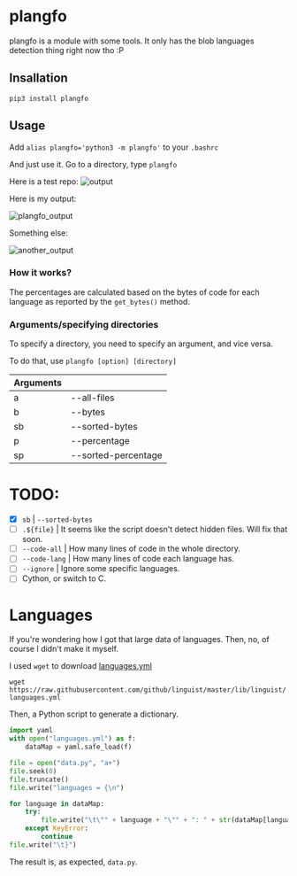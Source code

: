 # plangfo

 plangfo is a module with some tools. It only has the blob languages detection thing right now tho :P

## Insallation
`pip3 install plangfo`

## Usage
Add `alias plangfo='python3 -m plangfo'` to your `.bashrc`

And just use it. Go to a directory, type `plangfo`

Here is a test repo:
![output](https://i.imgur.com/1lPnLTw.png)

Here is my output:

![plangfo_output](https://i.imgur.com/qXsL90M.png)

Something else:

![another_output](https://i.imgur.com/IaWab8G.png)

### How it works?

The percentages are calculated based on the bytes of code for each language as reported by the `get_bytes()` method.

### Arguments/specifying directories
To specify a directory, you need to specify an argument, and vice versa.

To do that, use `plangfo [option] [directory]`

| Arguments |                     |
| --------- | ------------------- |
| a         | --all-files         |
| b         | --bytes             |
| sb        | --sorted-bytes      |
| p         | --percentage        |
| sp        | --sorted-percentage |


# TODO:

- [x] `sb` | `--sorted-bytes`
- [ ] `.${file}` | It seems like the script doesn't detect hidden files. Will fix that soon.
- [ ] `--code-all` | How many lines of code in the whole directory.
- [ ] `--code-lang` | How many lines of code each language has.
- [ ] `--ignore` | Ignore some specific languages.
- [ ] Cython, or switch to C.

# Languages

If you're wondering how I got that large data of languages. Then, no, of course I didn't make it myself.

I used `wget` to download [languages.yml](https://github.com/github/linguist/blob/master/lib/linguist/languages.yml)

`wget https://raw.githubusercontent.com/github/linguist/master/lib/linguist/languages.yml`

Then, a Python script to generate a dictionary.

```python
import yaml
with open("languages.yml") as f:
    dataMap = yaml.safe_load(f)

file = open("data.py", "a+")
file.seek(0)
file.truncate()
file.write("languages = {\n")

for language in dataMap:
    try:
        file.write("\t\"" + language + "\"" + ": " + str(dataMap[language]["extensions"]) + ",\n")
    except KeyError:
        continue
file.write("\t}")
```

The result is, as expected, `data.py`.
